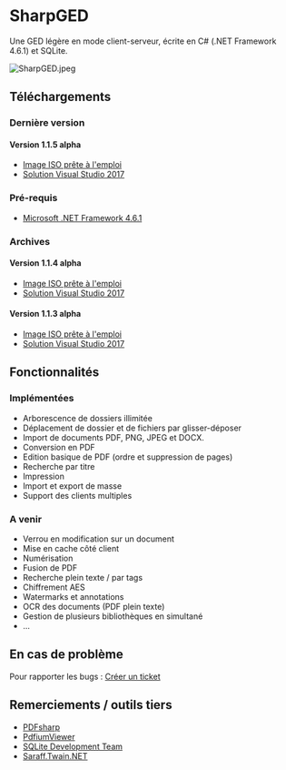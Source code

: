 # SharpGED #

Une GED légère en mode client-serveur, écrite en C# (.NET Framework 4.6.1) et SQLite.

![SharpGED.jpeg](https://bitbucket.org/repo/Mrgxk5g/images/591466635-SharpGED.jpeg)

## Téléchargements ##

### Dernière version ###

#### Version 1.1.5 alpha ####

* [Image ISO prête à l'emploi](https://bitbucket.org/cgerardin/sharpged/downloads/SharpGED_1.1.5.iso)
* [Solution Visual Studio 2017](https://bitbucket.org/cgerardin/sharpged/get/1.1.5a.zip)

### Pré-requis ###

* [Microsoft .NET Framework 4.6.1](https://www.microsoft.com/fr-FR/download/details.aspx?id=49982)

### Archives ###

#### Version 1.1.4 alpha ####

* [Image ISO prête à l'emploi](https://bitbucket.org/cgerardin/sharpged/downloads/SharpGED_1.1.4.iso)
* [Solution Visual Studio 2017](https://bitbucket.org/cgerardin/sharpged/get/1.1.4a.zip)

#### Version 1.1.3 alpha ####

* [Image ISO prête à l'emploi](https://bitbucket.org/cgerardin/sharpged/downloads/SharpGED_1.1.3.iso)
* [Solution Visual Studio 2017](https://bitbucket.org/cgerardin/sharpged/get/1.1.3a.zip)

## Fonctionnalités ##

### Implémentées ###

* Arborescence de dossiers illimitée
* Déplacement de dossier et de fichiers par glisser-déposer
* Import de documents PDF, PNG, JPEG et DOCX.
* Conversion en PDF
* Edition basique de PDF (ordre et suppression de pages)
* Recherche par titre
* Impression
* Import et export de masse
* Support des clients multiples

### A venir ###

* Verrou en modification sur un document
* Mise en cache côté client
* Numérisation
* Fusion de PDF
* Recherche plein texte / par tags
* Chiffrement AES
* Watermarks et annotations
* OCR des documents (PDF plein texte)
* Gestion de plusieurs bibliothèques en simultané
* ...

## En cas de problème ##

Pour rapporter les bugs : [Créer un ticket](https://bitbucket.org/cgerardin/sharpged/issues/new)

## Remerciements / outils tiers ##

* [PDFsharp](http://www.pdfsharp.net)
* [PdfiumViewer](https://github.com/pvginkel/PdfiumViewer)
* [SQLite Development Team](http://sqlite.org/)
* [Saraff.Twain.NET](https://github.com/saraff-9EB1047A4BEB4cef8506B29BA325BD5A/Saraff.Twain.NET)